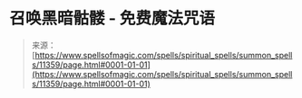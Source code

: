 <!--yml

category: 未分类

date: 2024-06-12 18:48:31

-->

# 召唤黑暗骷髅 - 免费魔法咒语

> 来源：[https://www.spellsofmagic.com/spells/spiritual_spells/summon_spells/11359/page.html#0001-01-01](https://www.spellsofmagic.com/spells/spiritual_spells/summon_spells/11359/page.html#0001-01-01)

